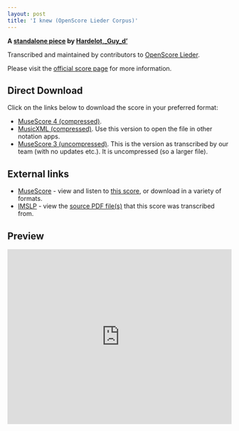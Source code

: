 ```yaml
---
layout: post
title: 'I knew (OpenScore Lieder Corpus)'
---
```


__A [standalone piece](https://fourscoreandmore.org/openscore/lieder/Hardelot,_Guy_d%E2%80%99/_/) by [Hardelot,_Guy_d’](https://fourscoreandmore.org/openscore/lieder/Hardelot,_Guy_d%E2%80%99)__

Transcribed and maintained by contributors to [OpenScore Lieder].

Please visit the [official score page] for more information.

[official score page]: https://musescore.com/openscore-lieder-corpus/scores/6629643
[OpenScore Lieder]: https://musescore.com/openscore-lieder-corpus

## Direct Download

Click on the links below to download the score in your preferred format:
- [MuseScore 4 (compressed)](https://fourscoreandmore.org/openscore/lieder/Hardelot,_Guy_d%E2%80%99/_/I_knew.mscz).
- [MusicXML (compressed)](https://fourscoreandmore.org/openscore/lieder/Hardelot,_Guy_d%E2%80%99/_/I_knew.mxl). Use this version to open the file in other notation apps.
- [MuseScore 3 (uncompressed)](https://raw.githubusercontent.com/OpenScore/Lieder/refs/heads/main/scores/Hardelot,_Guy_d%E2%80%99/_/I_knew/lc6629643.mscx). This is the version as transcribed by our team (with no updates etc.). It is uncompressed (so a larger file).

## External links

- [MuseScore] - view and listen to [this score][MuseScore], or download in a variety of formats.
- [IMSLP] - view the [source PDF file(s)][IMSLP] that this score was transcribed from.

[MuseScore]: https://musescore.com/score/6629643
[IMSLP]: https://imslp.org/wiki/Special:ReverseLookup/558609

## Preview

<iframe width="100%" height="394" src="https://musescore.com/openscore-lieder-corpus/scores/6629643/embed" frameborder="0" allowfullscreen allow="autoplay; fullscreen"></iframe>
